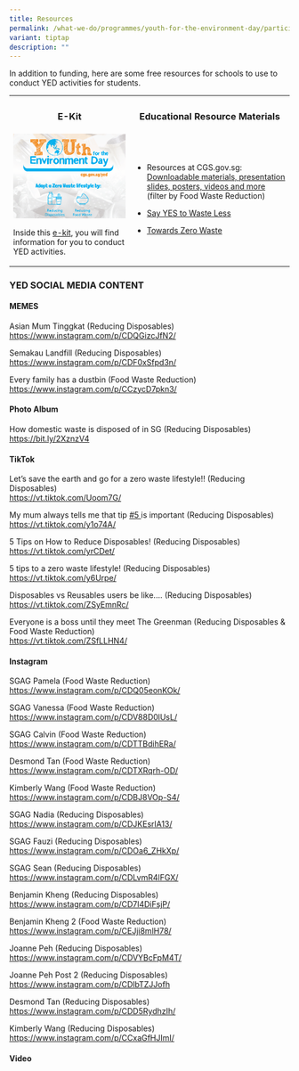 ```yaml
---
title: Resources
permalink: /what-we-do/programmes/youth-for-the-environment-day/participate/resources/
variant: tiptap
description: ""
---
```

<p>In addition to funding, here are some free resources for schools to use
to conduct YED activities for students.</p>
<table style="minWidth: 50px">
<colgroup>
<col>
<col>
</colgroup>
<tbody>
<tr>
<th rowspan="1" colspan="1">
<h3>E-Kit</h3>
</th>
<th rowspan="1" colspan="1">
<h3>Educational Resource Materials</h3>
</th>
</tr>
<tr>
<td rowspan="1" colspan="1">
<div class="isomer-image-wrapper">
<img style="width: 100%" height="auto" width="100%" alt="Youth Environment Day" src="/images/Programmes/download.png">
</div>
<p>Inside this <a href="/files/Programmes/yed2020_design_concepts_16072020.pdf" rel="noopener noreferrer nofollow" target="_blank">e-kit</a>,
you will find information for you to conduct YED activities.</p>
</td>
<td rowspan="1" colspan="1">
<ul data-tight="true" class="tight">
<li>
<p>Resources at CGS.gov.sg: <a href="/resources" rel="noopener noreferrer nofollow" target="_blank">Downloadable materials, presentation slides, posters, videos and more</a> (filter
by Food Waste Reduction)</p>
</li>
<li>
<p><a href="/what-we-do/towardszerowaste/sayyes/resourcespage" rel="noopener noreferrer nofollow" target="_blank">Say YES to Waste Less</a>
</p>
</li>
<li>
<p><a href="https://www.towardszerowaste.gov.sg/resources" rel="noopener noreferrer nofollow" target="_blank">Towards Zero Waste</a>
</p>
</li>
</ul>
</td>
</tr>
</tbody>
</table>
<h3>YED SOCIAL MEDIA CONTENT</h3>
<h4>MEMES</h4>
<p>Asian Mum Tinggkat (Reducing Disposables)
<br><a href="https://www.instagram.com/p/CDQGizcJfN2/" rel="noopener noreferrer nofollow" target="_blank">https://www.instagram.com/p/CDQGizcJfN2/</a>
</p>
<p>Semakau Landfill (Reducing Disposables)
<br><a href="https://www.instagram.com/p/CDF0xSfpd3n/" rel="noopener noreferrer nofollow" target="_blank">https://www.instagram.com/p/CDF0xSfpd3n/</a>
</p>
<p>Every family has a dustbin (Food Waste Reduction)
<br><a href="https://www.instagram.com/p/CCzycD7pkn3/" rel="noopener noreferrer nofollow" target="_blank">https://www.instagram.com/p/CCzycD7pkn3/</a>
</p>
<h4>Photo Album</h4>
<p>How domestic waste is disposed of in SG (Reducing Disposables)
<br><a href="https://bit.ly/2XznzV4" rel="noopener noreferrer nofollow" target="_blank">https://bit.ly/2XznzV4</a>
</p>
<h4>TikTok</h4>
<p>Let’s save the earth and go for a zero waste lifestyle!! (Reducing Disposables)
<br><a href="https://vt.tiktok.com/Uoom7G/" rel="noopener noreferrer nofollow" target="_blank">https://vt.tiktok.com/Uoom7G/</a>
</p>
<p>My mum always tells me that tip <a href="https://www.tiktok.com/tag/5?_d=secCgsIARCbDRgBIAMoARI%2BCjwRPZuFDJbiLklvhqBriWEW3kiPsVBFZ5py6GE2fkHI8kUwFfD0a0wIq45FQM5yPkG9kUizAIPn2qJ5P%2FQaAA%3D%3D&amp;app=tiktok&amp;iid=6823404549865703169&amp;language=en&amp;mid=6733693538464287493&amp;preview_pb=0&amp;region=SG&amp;share_item_id=6853687339563191553&amp;timestamp=1595750212&amp;tt_from=copy&amp;u_code=0&amp;utm_campaign=client_share&amp;utm_medium=ios&amp;utm_source=copy&amp;source=h5_t" rel="noopener noreferrer nofollow" target="_blank">#5 </a>is
important (Reducing Disposables)
<br><a href="https://vt.tiktok.com/y1o74A/" rel="noopener noreferrer nofollow" target="_blank">https://vt.tiktok.com/y1o74A/</a>
</p>
<p>5 Tips on How to Reduce Disposables! (Reducing Disposables)
<br><a href="https://vt.tiktok.com/yrCDet/" rel="noopener noreferrer nofollow" target="_blank">https://vt.tiktok.com/yrCDet/</a>
</p>
<p>5 tips to a zero waste lifestyle! (Reducing Disposables)
<br><a href="https://vt.tiktok.com/y6Urpe/" rel="noopener noreferrer nofollow" target="_blank">https://vt.tiktok.com/y6Urpe/</a>
</p>
<p>Disposables vs Reusables users be like.... (Reducing Disposables)
<br><a href="https://vt.tiktok.com/ZSyEmnRc/" rel="noopener noreferrer nofollow" target="_blank">https://vt.tiktok.com/ZSyEmnRc/</a>
</p>
<p>Everyone is a boss until they meet The Greenman (Reducing Disposables
&amp; Food Waste Reduction)
<br><a href="https://vt.tiktok.com/ZSfLLHN4/" rel="noopener noreferrer nofollow" target="_blank">https://vt.tiktok.com/ZSfLLHN4/</a>
</p>
<h4>Instagram</h4>
<p>SGAG Pamela (Food Waste Reduction)
<br><a href="https://www.instagram.com/p/CDQ05eonKOk/" rel="noopener noreferrer nofollow" target="_blank">https://www.instagram.com/p/CDQ05eonKOk/</a>
</p>
<p>SGAG Vanessa (Food Waste Reduction)
<br><a href="https://www.instagram.com/p/CDV88D0lUsL/" rel="noopener noreferrer nofollow" target="_blank">https://www.instagram.com/p/CDV88D0lUsL/</a>
</p>
<p>SGAG Calvin (Food Waste Reduction)
<br><a href="https://www.instagram.com/p/CDTTBdihERa/" rel="noopener noreferrer nofollow" target="_blank">https://www.instagram.com/p/CDTTBdihERa/</a>
</p>
<p>Desmond Tan (Food Waste Reduction)
<br><a href="https://www.instagram.com/p/CDTXRqrh-OD/" rel="noopener noreferrer nofollow" target="_blank">https://www.instagram.com/p/CDTXRqrh-OD/</a>
</p>
<p>Kimberly Wang (Food Waste Reduction)
<br><a href="https://www.instagram.com/p/CDBJ8VOp-S4/" rel="noopener noreferrer nofollow" target="_blank">https://www.instagram.com/p/CDBJ8VOp-S4/</a>
</p>
<p>SGAG Nadia (Reducing Disposables)
<br><a href="https://www.instagram.com/p/CDJKEsrlA13/" rel="noopener noreferrer nofollow" target="_blank">https://www.instagram.com/p/CDJKEsrlA13/</a>
</p>
<p>SGAG Fauzi (Reducing Disposables)
<br><a href="https://www.instagram.com/p/CDOa6_ZHkXp/" rel="noopener noreferrer nofollow" target="_blank">https://www.instagram.com/p/CDOa6_ZHkXp/</a>
</p>
<p>SGAG Sean (Reducing Disposables)
<br><a href="https://www.instagram.com/p/CDLvmR4lFGX/" rel="noopener noreferrer nofollow" target="_blank">https://www.instagram.com/p/CDLvmR4lFGX/</a>
</p>
<p>Benjamin Kheng (Reducing Disposables)
<br><a href="https://www.instagram.com/p/CD7l4DiFsjP/" rel="noopener noreferrer nofollow" target="_blank">https://www.instagram.com/p/CD7l4DiFsjP/</a>
</p>
<p>Benjamin Kheng 2 (Food Waste Reduction)
<br><a href="https://www.instagram.com/p/CEJji8mlH78/" rel="noopener noreferrer nofollow" target="_blank">https://www.instagram.com/p/CEJji8mlH78/</a>
</p>
<p>Joanne Peh (Reducing Disposables)
<br><a href="https://www.instagram.com/p/CDVYBcFpM4T/" rel="noopener noreferrer nofollow" target="_blank">https://www.instagram.com/p/CDVYBcFpM4T/</a>
</p>
<p>Joanne Peh Post 2 (Reducing Disposables)
<br><a href="https://www.instagram.com/p/CDlbTZJJofh" rel="noopener noreferrer nofollow" target="_blank">https://www.instagram.com/p/CDlbTZJJofh</a>
</p>
<p>Desmond Tan (Reducing Disposables)
<br><a href="https://www.instagram.com/p/CDD5RydhzIh/" rel="noopener noreferrer nofollow" target="_blank">https://www.instagram.com/p/CDD5RydhzIh/</a>
</p>
<p>Kimberly Wang (Reducing Disposables)
<br><a href="https://www.instagram.com/p/CCxaGfHJImI/" rel="noopener noreferrer nofollow" target="_blank">https://www.instagram.com/p/CCxaGfHJImI/</a>
</p>
<h4>Video</h4>
<p></p>
<p></p>